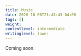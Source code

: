 ```yaml
---
title: Music
date: 2020-10-06T21:43:43-04:00
tags: []
weight: 
contentlevel: intermediate
writinglevel: lower
---
```


Coming soon.
